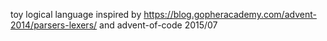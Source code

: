 toy logical language inspired by https://blog.gopheracademy.com/advent-2014/parsers-lexers/ and advent-of-code 2015/07
